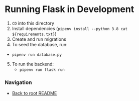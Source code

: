 # Running Flask in Development

1. `CD` into this directory
2. Install dependencies (`pipenv install --python 3.8 cat ${requirements.txt}`)
3. Create and run migrations
4. To seed the database, run:
  * `pipenv run database.py`
5. To run the backend:
   * `pipenv run flask run`

### Navigation
* [Back to root README](../README.md)